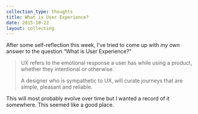 ```yaml
---
collection_type: thoughts
title: What is User Experience?
date: 2015-10-22
layout: collecting
---
```


After some self-reflection this week, I’ve tried to come up with *my own* answer to the question “What is User Experience?”

> UX refers to the emotional response a user has while using a product, whether they intentional or otherwise.
>
> A designer who is sympathetic to UX, will curate journeys that are simple, pleasant and reliable.

This will most probably evolve over time but I wanted a record of it somewhere. This seemed like a good place.